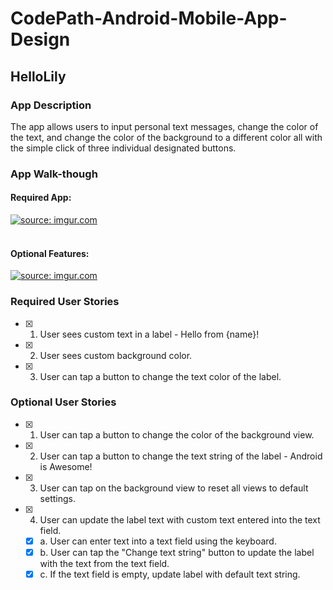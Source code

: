 # CodePath-Android-Mobile-App-Design
## HelloLily

### App Description
The app allows users to input personal text messages, change the color of the text, and change the color of the background to a different color all with the simple click of three individual designated buttons.

### App Walk-though
#### Required App:
<a href="https://imgur.com/VSyKxOW"><img src="https://i.imgur.com/VSyKxOW.gif" title="source: imgur.com" /></a> <br>
<br>
#### Optional Features:
<a href="https://imgur.com/ZGJIMQv"><img src="https://i.imgur.com/ZGJIMQv.gif" title="source: imgur.com" /></a> <br>



### Required User Stories
- [X] 1. User sees custom text in a label - Hello from {name}!
- [X] 2. User sees custom background color.
- [X] 3. User can tap a button to change the text color of the label.

### Optional User Stories
- [X] 1. User can tap a button to change the color of the background view.  
- [X] 2. User can tap a button to change the text string of the label - Android is Awesome!  
- [X] 3. User can tap on the background view to reset all views to default settings.  
- [X] 4. User can update the label text with custom text entered into the text field.  
   - [X] a. User can enter text into a text field using the keyboard.  
   - [X] b. User can tap the "Change text string" button to update the label with the text from the text field.  
   - [X] c. If the text field is empty, update label with default text string.  

